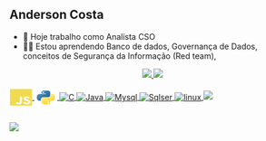 
## Anderson Costa

- 👾 Hoje trabalho como Analista CSO
- 👨‍💻 Estou aprendendo Banco de dados, Governança de Dados, conceitos de Segurança da Informação (Red team), 


<div align="center">
  <a href="https://github.com/Andersonfdc">
  <img height="179em" src="https://github-readme-stats.vercel.app/api?username=Andersonfdc&show_icons=true&theme=dark&include_all_commits=true&count_private=true"/>
  <img height="179em" src="https://github-readme-stats.vercel.app/api/top-langs/?username=Andersonfdc&layout=compact&langs_count=7&theme=dark"/>
</div>
  
 <div style="display: inline_block"><br>
  <img align="center" alt="Js" height="30" width="40" src="https://raw.githubusercontent.com/devicons/devicon/master/icons/javascript/javascript-plain.svg">
  <img align="center" alt="Python" height="30" width="40" src="https://raw.githubusercontent.com/devicons/devicon/master/icons/python/python-original.svg">
  <img align="center" alt="C" height="30" width="40" src="https://cdn.jsdelivr.net/gh/devicons/devicon/icons/c/c-original.svg">
  <img align="center" alt="Java" height="30" width="40" src="https://cdn.jsdelivr.net/gh/devicons/devicon/icons/java/java-original-wordmark.svg">
  <img align="center" alt="Mysql" height="30" width="40" src="https://cdn.jsdelivr.net/gh/devicons/devicon/icons/mysql/mysql-original-wordmark.svg">
  <img align="center" alt="Sqlser" height="30" width="40" src="https://cdn.jsdelivr.net/gh/devicons/devicon/icons/microsoftsqlserver/microsoftsqlserver-plain-wordmark.svg">  
  <img align="center" alt="linux" height="30" width="40" src="https://cdn.jsdelivr.net/gh/devicons/devicon/icons/linux/linux-original.svg"> 
  <img src="https://cdn.jsdelivr.net/gh/devicons/devicon/icons/php/php-original.svg" />
</div>
  
<div>
  
  ##
  
</div> 
  
<div>
 <a href="https://www.linkedin.com/in/anderson-franciscodc/" target="_blank"><img src="https://img.shields.io/badge/-LinkedIn-%230077B5?style=for-the-badge&logo=linkedin&logoColor=white" target="_blank"></a>   
</div>  
  
<div>
  
  ##
  
</div>
 
   
  
